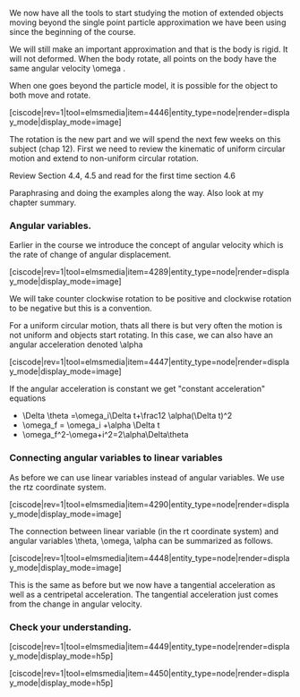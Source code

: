 We now have all the tools to start studying the motion of extended objects moving beyond the single point particle approximation we have been using since the beginning of the course. 

We will still make an important approximation and that is the body is rigid. It will not deformed. When the body rotate, all points on the body have the same angular velocity <lrn-math>\omega </lrn-math>. 

When one goes beyond the particle model, it is possible for the object to both move and rotate. 

[ciscode|rev=1|tool=elmsmedia|item=4446|entity_type=node|render=display_mode|display_mode=image]

The rotation is the new part and we will spend the next few weeks on this subject (chap 12). First we need to review the kinematic of uniform circular motion and extend to non-uniform circular rotation.

<stop-note>
    <span slot="message">Review Section 4.4, 4.5 and read for the first time section 4.6</span>
</stop-note>

Paraphrasing and doing the examples along the way. Also look at my chapter summary. 

### Angular variables. 

Earlier in the course we introduce the concept of angular velocity which is the rate of change of angular displacement.

[ciscode|rev=1|tool=elmsmedia|item=4289|entity_type=node|render=display_mode|display_mode=image]

<lrndesign-sidenote label="Instructor Note" icon="bookmark" bg-color="#c2e5f2">
We will take counter clockwise rotation to be positive and clockwise rotation to be negative but this is a convention. 
</lrndesign-sidenote>

For a uniform circular motion, thats all there is but very often the motion is not uniform and objects start rotating. In this case, we can also have an angular acceleration denoted <lrn-math>\alpha </lrn-math> 

[ciscode|rev=1|tool=elmsmedia|item=4447|entity_type=node|render=display_mode|display_mode=image] 

If the angular acceleration is constant we get "constant acceleration" equations

* <lrn-math>\Delta \theta =\omega_i\Delta t+\frac12 \alpha(\Delta t)^2 </lrn-math>
* <lrn-math>\omega_f = \omega_i +\alpha \Delta t</lrn-math>
* <lrn-math>\omega_f^2-\omega+i^2=2\alpha\Delta\theta </lrn-math>

### Connecting angular variables to linear variables

As before we can use linear variables instead of angular variables. We use the rtz coordinate system.

[ciscode|rev=1|tool=elmsmedia|item=4290|entity_type=node|render=display_mode|display_mode=image]

The connection between linear variable (in the rt coordinate system) and angular variables <lrn-math>\theta, \omega, \alpha</lrn-math> can be summarized as follows. 

[ciscode|rev=1|tool=elmsmedia|item=4448|entity_type=node|render=display_mode|display_mode=image]
 
 This is the same as before but we now have a tangential acceleration as well as a centripetal acceleration. The tangential acceleration just comes from the change in angular velocity. 
 

### Check your understanding. 
[ciscode|rev=1|tool=elmsmedia|item=4449|entity_type=node|render=display_mode|display_mode=h5p]

[ciscode|rev=1|tool=elmsmedia|item=4450|entity_type=node|render=display_mode|display_mode=h5p]

